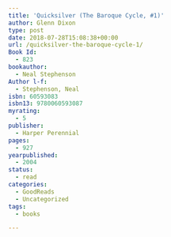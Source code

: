 ```yaml
---
title: 'Quicksilver (The Baroque Cycle, #1)'
author: Glenn Dixon
type: post
date: 2018-07-28T15:08:38+00:00
url: /quicksilver-the-baroque-cycle-1/
Book Id:
  - 823
bookauthor:
  - Neal Stephenson
Author l-f:
  - Stephenson, Neal
isbn: 60593083
isbn13: 9780060593087
myrating:
  - 5
publisher:
  - Harper Perennial
pages:
  - 927
yearpublished:
  - 2004
status:
  - read
categories:
  - GoodReads
  - Uncategorized
tags:
  - books

---
```

